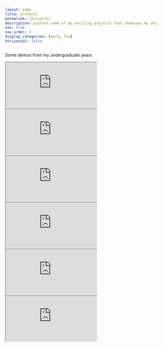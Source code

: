 ```yaml
---
layout: page
title: projects
permalink: /projects/
description: Explore some of my exciting projects that showcase my skills and passion for innovation across various fields.
nav: true
nav_order: 2
display_categories: [work, fun]
horizontal: false
---
```


Some demos from my undergraduate years

<div class="row mt-3">
    <div class="col-sm mt-3 mt-md-0">
      <div class="embed-responsive embed-responsive-16by9">
          <iframe class="embed-responsive-item" src="https://www.youtube.com/embed/UPOiHHTgOe4?si=8KeyapX4ylXFDAaq" allowfullscreen></iframe>
      </div>
    </div>
    <div class="col-sm mt-3 mt-md-0">
      <div class="embed-responsive embed-responsive-16by9">
          <iframe class="embed-responsive-item" src="https://www.youtube.com/embed/tCtdqpRpTc0?si=PLRccq-zO127rEyZ" allowfullscreen></iframe>
      </div>
    </div>
</div>
<div class="row mt-3">
    <div class="col-sm mt-3 mt-md-0">
      <div class="embed-responsive embed-responsive-16by9">
          <iframe class="embed-responsive-item" src="https://www.youtube.com/embed/s6gAWITTpeM?si=p6O3pQKdKNtSQqfO" allowfullscreen></iframe>
      </div>
    </div>
    <div class="col-sm mt-3 mt-md-0">
      <div class="embed-responsive embed-responsive-16by9">
          <iframe class="embed-responsive-item" src="https://www.youtube.com/embed/G6-iDmNTQ6Y?si=nqT7RCpNqHa3axEn" allowfullscreen></iframe>
      </div>
    </div>
</div>

<div class="row mt-3">
    <div class="col-sm mt-3 mt-md-0">
      <div class="embed-responsive embed-responsive-16by9">
          <iframe class="embed-responsive-item" src="https://www.youtube.com/embed/OUFniH1KKzM?si=76fMXQXlPxZfpzvQ" allowfullscreen></iframe>
      </div>
    </div>
    <div class="col-sm mt-3 mt-md-0">
      <div class="embed-responsive embed-responsive-16by9">
          <iframe class="embed-responsive-item" src="https://www.youtube.com/embed/VeTWFfgOo-c?si=4E7uD4eMdsa54P6F" allowfullscreen></iframe>
      </div>
    </div>
</div>
